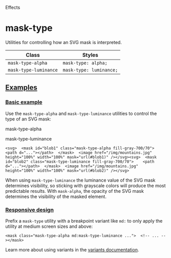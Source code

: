 <!--$-->

<!--/$-->

Effects

# mask-type

Utilities for controlling how an SVG mask is interpreted.

| Class                 | Styles                  |
| --------------------- | ----------------------- |
| `mask-type-alpha`     | `mask-type: alpha;`     |
| `mask-type-luminance` | `mask-type: luminance;` |

## [Examples](#examples)

### [Basic example](#basic-example)

Use the `mask-type-alpha` and `mask-type-luminance` utilities to control the type of an SVG mask:

mask-type-alpha

mask-type-luminance

```
<svg>  <mask id="blob1" class="mask-type-alpha fill-gray-700/70">    <path d="..."></path>  </mask>  <image href="/img/mountains.jpg" height="100%" width="100%" mask="url(#blob1)" /></svg><svg>  <mask id="blob2" class="mask-type-luminance fill-gray-700/70">    <path d="..."></path>  </mask>  <image href="/img/mountains.jpg" height="100%" width="100%" mask="url(#blob2)" /></svg>
```

When using `mask-type-luminance` the luminance value of the SVG mask determines visibility, so sticking with grayscale colors will produce the most predictable results. With `mask-alpha`, the opacity of the SVG mask determines the visibility of the masked element.

### [Responsive design](#responsive-design)

Prefix <!-- -->a<!-- --> `mask-type` utility<!-- --> <!-- -->with a breakpoint variant like `md:` to only apply the utility at <!-- -->medium<!-- --> <!-- -->screen sizes and above:

```
<mask class="mask-type-alpha md:mask-type-luminance ...">  <!-- ... --></mask>
```

Learn more about using variants in the [variants documentation](/docs/hover-focus-and-other-states).

<!--$-->

<!--/$-->
